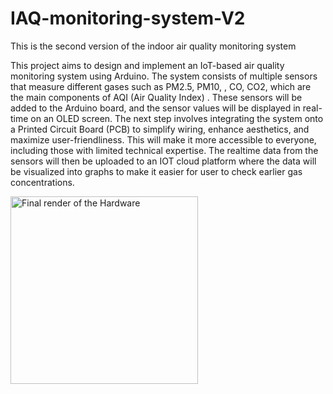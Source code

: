 # IAQ-monitoring-system-V2
This is the second version of the indoor air quality monitoring system 

This project aims to design and implement an IoT-based air quality monitoring system using Arduino. The system consists of multiple sensors that measure different gases such as PM2.5, PM10, , CO, CO2, which are the main components of AQI (Air Quality Index) . These sensors will be added to the Arduino board, and the sensor values will be displayed in real-time on an OLED screen. The next step involves integrating the system onto a Printed Circuit Board (PCB) to simplify wiring, enhance aesthetics, and maximize user-friendliness. This will make it more accessible to everyone, including those with limited technical expertise. The realtime data from the sensors will then be uploaded to an IOT cloud platform where the data will be visualized into graphs to make it easier for user to check earlier gas concentrations.

<img src="https://github.com/Manan-13/IAQ-monitoring-system-V2/blob/main/Final_image.jpg?raw=true" alt="Final render of the Hardware" width="300" height="300">
<!-- ![Final render of the Hardware](https://github.com/Manan-13/IAQ-monitoring-system-V2/blob/main/Final_image.jpg?raw=true) -->
